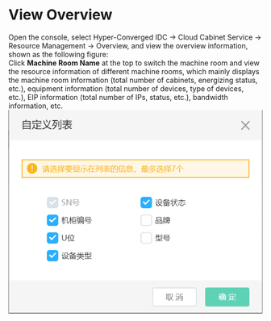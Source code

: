 # View Overview

Open the console, select Hyper-Converged IDC -> Cloud Cabinet Service -> Resource Management -> Overview, and view the overview information, shown as the following figure:</br>
Click **Machine Room Name** at the top to switch the machine room and view the resource information of different machine rooms, which mainly displays the machine room information (total number of cabinets, energizing status, etc.), equipment information (total number of devices, type of devices, etc.), EIP information (total number of IPs, status, etc.), bandwidth information, etc.
![概览查看连接](https://github.com/jdcloudcom/cn/blob/cn-Cloud-Cabinet-Service/image/Hyper-Converged-IDC/Cloud-Cabinet-Service/CCS015.png)
